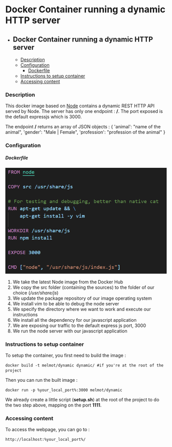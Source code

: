 # Docker Container running a dynamic HTTP server
- ## Docker Container running a dynamic HTTP server
    + [Description](#description)
    + [Configuration](#configuration)
        * [Dockerfile](#dockerfile)
    + [Instructions to setup container](#instructions-to-setup-container)
    + [Accessing content](#accessing-content)

### Description

This docker image based on [Node](https://hub.docker.com/_/node) contains a dynamic REST HTTP API served by Node. The server has only one endpoint : **/**. The port exposed is the default expressjs which is 3000.

The endpoint **/** returns an array of JSON objects :
{
    'animal': "name of the animal",
    'gender': "Male | Female",
    'profession': "profession of the animal"
}

### Configuration

##### Dockerfile

![](img/dockerfile.PNG)

1. We take the latest Node image from the Docker Hub
2. We copy the src folder (containing the sources) to the folder of our choice (*/usr/share/js*)
3. We update the package repository of our image operating system
5. We install vim to be able to debug the node server
5. We specify the directory where we want to work and execute our instructions
6. We install all the dependency for our javascript application
7. We are exposing our traffic to the default express js port, 3000
8. We run the node server with our javascript application 

### Instructions to setup container

To setup the container, you first need to build the image :

```shell
docker build -t melmot/dynamic dynamic/ #if you're at the root of the project
```

Then you can run the built image :

```
docker run -p %your_local_port%:3000 melmot/dynamic 
```

We already create a little script (**setup.sh**) at the root of the project to do the two step above, mapping on the port **1111**.

### Accessing content

To access the webpage, you can go to :

```
http://localhost:%your_local_port%/
```


